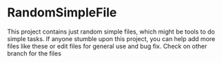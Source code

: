 # RandomSimpleFile
This project contains just random simple files, which might be tools to do simple tasks.
If anyone stumble upon this project, you can help add more files like these or edit files for general use and bug fix.
Check on other branch for the files
